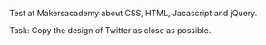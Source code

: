 Test at Makersacademy about CSS, HTML, Jacascript and jQuery. 

Task: Copy the design of Twitter as close as possible. 